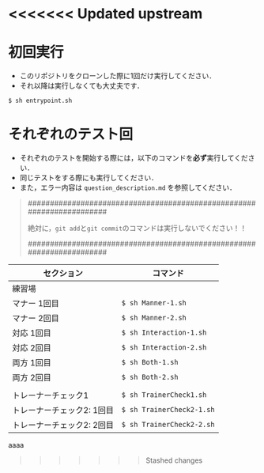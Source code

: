 <<<<<<< Updated upstream
=======
# 初回実行
- このリポジトリをクローンした際に1回だけ実行してください．
- それ以降は実行しなくても大丈夫です．

```shell
$ sh entrypoint.sh
```

# それぞれのテスト回
- それぞれのテストを開始する際には，以下のコマンドを**必ず**実行してください．
- 同じテストをする際にも実行してください．
- また，エラー内容は `question_description.md` を参照してください．

> ######################################################################
> 
> 絶対に，`git add`と`git commit`のコマンドは実行しないでください！！
> 
> ######################################################################

| セクション        | コマンド               |
| ----------------- | --------------------- |
| 練習場                |                         |
| マナー 1回目    | `$ sh Manner-1.sh`      |
| マナー 2回目    | `$ sh Manner-2.sh`      |
| 対応 1回目    | `$ sh Interaction-1.sh` |
| 対応 2回目    | `$ sh Interaction-2.sh` |
| 両方 1回目     | `$ sh Both-1.sh`        |
| 両方 2回目     | `$ sh Both-2.sh`        |
| | |
| トレーナーチェック1 | `$ sh TrainerCheck1.sh`  |
| トレーナーチェック2: 1回目 | `$ sh TrainerCheck2-1.sh` |
| トレーナーチェック2: 2回目 | `$ sh TrainerCheck2-2.sh` |

aaaa
>>>>>>> Stashed changes
